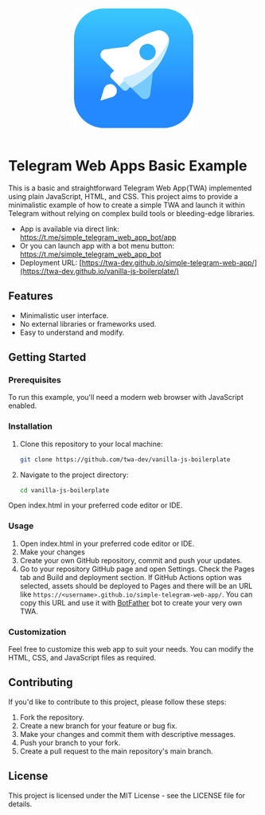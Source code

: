 <p align="center">
  <br>
  <img width="240" src="./assets/tapps.png" alt="logo of telegram web apps">
  <br>
  <br>
</p>

# Telegram Web Apps Basic Example
This is a basic and straightforward Telegram Web App(TWA) implemented using plain JavaScript, HTML, and CSS. This project aims to provide a minimalistic example of how to create a simple TWA and launch it within Telegram without relying on complex build tools or bleeding-edge libraries.

- App is available via direct link: https://t.me/simple_telegram_web_app_bot/app
- Or you can launch app with a bot menu button: https://t.me/simple_telegram_web_app_bot
- Deployment URL: [https://twa-dev.github.io/simple-telegram-web-app/](https://twa-dev.github.io/vanilla-js-boilerplate/)

## Features
- Minimalistic user interface.
- No external libraries or frameworks used.
- Easy to understand and modify.

## Getting Started

### Prerequisites

To run this example, you'll need a modern web browser with JavaScript enabled.

### Installation

1. Clone this repository to your local machine:

   ```bash
   git clone https://github.com/twa-dev/vanilla-js-boilerplate

2. Navigate to the project directory:

	```bash
	cd vanilla-js-boilerplate

Open index.html in your preferred code editor or IDE.

### Usage
1. Open index.html in your preferred code editor or IDE.
2. Make your changes
3. Create your own GitHub repository, commit and push your updates.
4. Go to your repository GitHub page and open Settings. Check the Pages tab and Build and deployment section. If GitHub Actions option was selected, assets should be deployed to Pages and there will be an URL like `https://<username>.github.io/simple-telegram-web-app/`. You can copy this URL and use it with [BotFather](https://tg.me/BotFather) bot to create your very own TWA.

### Customization
Feel free to customize this web app to suit your needs. You can modify the HTML, CSS, and JavaScript files as required.

## Contributing
If you'd like to contribute to this project, please follow these steps:

1. Fork the repository.
2. Create a new branch for your feature or bug fix.
3. Make your changes and commit them with descriptive messages.
4. Push your branch to your fork.
5. Create a pull request to the main repository's main branch.

## License
This project is licensed under the MIT License - see the LICENSE file for details.

